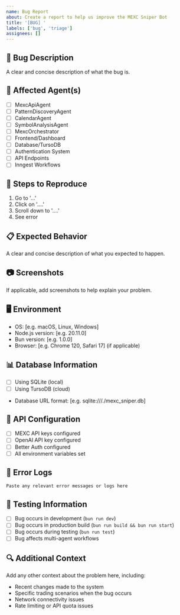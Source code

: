 ```yaml
---
name: Bug Report
about: Create a report to help us improve the MEXC Sniper Bot
title: '[BUG] '
labels: ['bug', 'triage']
assignees: []
---
```


## 🐛 Bug Description
A clear and concise description of what the bug is.

## 🤖 Affected Agent(s)
<!-- Check all that apply -->
- [ ] MexcApiAgent
- [ ] PatternDiscoveryAgent
- [ ] CalendarAgent
- [ ] SymbolAnalysisAgent
- [ ] MexcOrchestrator
- [ ] Frontend/Dashboard
- [ ] Database/TursoDB
- [ ] Authentication System
- [ ] API Endpoints
- [ ] Inngest Workflows

## 🔄 Steps to Reproduce
1. Go to '...'
2. Click on '....'
3. Scroll down to '....'
4. See error

## 📋 Expected Behavior
A clear and concise description of what you expected to happen.

## 📷 Screenshots
If applicable, add screenshots to help explain your problem.

## 🖥️ Environment
- OS: [e.g. macOS, Linux, Windows]
- Node.js version: [e.g. 20.11.0]
- Bun version: [e.g. 1.0.0]
- Browser: [e.g. Chrome 120, Safari 17] (if applicable)

## 📊 Database Information
- [ ] Using SQLite (local)
- [ ] Using TursoDB (cloud)
- Database URL format: [e.g. sqlite:///./mexc_sniper.db]

## 🔑 API Configuration
- [ ] MEXC API keys configured
- [ ] OpenAI API key configured
- [ ] Better Auth configured
- [ ] All environment variables set

## 📝 Error Logs
```
Paste any relevant error messages or logs here
```

## 🧪 Testing Information
- [ ] Bug occurs in development (`bun run dev`)
- [ ] Bug occurs in production build (`bun run build && bun run start`)
- [ ] Bug occurs during testing (`bun run test`)
- [ ] Bug affects multi-agent workflows

## 🔍 Additional Context
Add any other context about the problem here, including:
- Recent changes made to the system
- Specific trading scenarios when the bug occurs
- Network connectivity issues
- Rate limiting or API quota issues